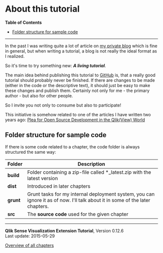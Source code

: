 # About this tutorial



**Table of Contents**

<!-- toc -->

- [Folder structure for sample code](#folder-structure-for-sample-code)

<!-- tocstop -->

---


In the past I was writing quite a lot of article on [my private blog](http://qliksite.io) which is fine in general, but when writing a tutorial, a blog is not really the ideal format as I realized.

So it's time to try something new: ***A living tutorial***.

The main idea behind publishing this tutorial to [GitHub](http://github.com) is, that a really good tutorial should probably never be finished. If there are changes to be made (either in the code or the descriptive text), it should just be easy to make these changes and publish them. Certainly not only for me - the primary author - but also for other people.

So I invite you not only to consume but also to participate!

This initiative is somehow related to one of the articles I have written two years ago: [Plea for Open Source Development in the Qlik(View) World](http://www.qlikblog.at/3040/plea-for-open-source-development-in-the-qlikview-world/)

## Folder structure for sample code

If there is some code related to a chapter, the code folder is always structured the same way:

Folder				| Description
-------------------	| -------------------------------------------------------------
**build**			| Folder containing a zip-file called *_latest.zip with the latest version
**dist**			| Introduced in later chapters
**grunt**			| Grunt tasks for my internal deployment system, you can ignore it as of now. I'll talk about it in some of the later chapters.
**src**				| The **source code** used for the given chapter



---
**Qlik Sense Visualization Extension Tutorial**, Version 0.12.6<br/>
Last update: 2015-05-29<br/>

[Overview of all chapters](https://github.com/stefanwalther/qliksense-extension-tutorial/blob/master/tutorial/readme.md)